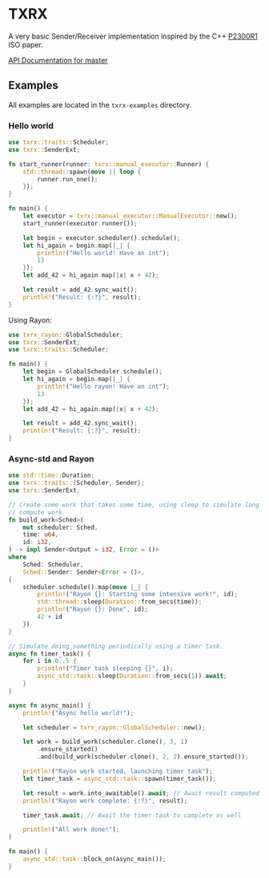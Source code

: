 # TXRX

A very basic Sender/Receiver implementation inspired by the C++ [P2300R1]
ISO paper.

[API Documentation for master](file:///home/andreas/programming/rust/txrx/target/doc/txrx/index.html)

[P2300R1]: http://www.open-std.org/jtc1/sc22/wg21/docs/papers/2021/p2300r1.html

## Examples

All examples are located in the `txrx-examples` directory.

### Hello world

```rust
use txrx::traits::Scheduler;
use txrx::SenderExt;

fn start_runner(runner: txrx::manual_executor::Runner) {
    std::thread::spawn(move || loop {
        runner.run_one();
    });
}

fn main() {
    let executor = txrx::manual_executor::ManualExecutor::new();
    start_runner(executor.runner());

    let begin = executor.scheduler().schedule();
    let hi_again = begin.map(|_| {
        println!("Hello world! Have an int");
        13
    });
    let add_42 = hi_again.map(|x| x + 42);

    let result = add_42.sync_wait();
    println!("Result: {:?}", result);
}
```

Using Rayon:

```rust
use txrx_rayon::GlobalScheduler;
use txrx::SenderExt;
use txrx::traits::Scheduler;

fn main() {
    let begin = GlobalScheduler.schedule();
    let hi_again = begin.map(|_| {
        println!("Hello rayon! Have an int");
        13
    });
    let add_42 = hi_again.map(|x| x + 42);

    let result = add_42.sync_wait();
    println!("Result: {:?}", result);
}
```

### Async-std and Rayon

```rust
use std::time::Duration;
use txrx::traits::{Scheduler, Sender};
use txrx::SenderExt;

// Create some work that takes some time, using sleep to simulate long-running
// compute work.
fn build_work<Sched>(
    mut scheduler: Sched,
    time: u64,
    id: i32,
) -> impl Sender<Output = i32, Error = ()>
where
    Sched: Scheduler,
    Sched::Sender: Sender<Error = ()>,
{
    scheduler.schedule().map(move |_| {
        println!("Rayon {}: Starting some intensive work!", id);
        std::thread::sleep(Duration::from_secs(time));
        println!("Rayon {}: Done", id);
        42 + id
    })
}

// Simulate doing something periodically using a timer task.
async fn timer_task() {
    for i in 0..5 {
        println!("Timer task sleeping {}", i);
        async_std::task::sleep(Duration::from_secs(1)).await;
    }
}

async fn async_main() {
    println!("Async hello world!");

    let scheduler = txrx_rayon::GlobalScheduler::new();

    let work = build_work(scheduler.clone(), 3, 1)
        .ensure_started()
        .and(build_work(scheduler.clone(), 2, 2).ensure_started());

    println!("Rayon work started, launching timer task");
    let timer_task = async_std::task::spawn(timer_task());

    let result = work.into_awaitable().await; // Await result computed on rayon global thread pool
    println!("Rayon work complete: {:?}", result);

    timer_task.await; // Await the timer task to complete as well

    println!("All work done!");
}

fn main() {
    async_std::task::block_on(async_main());
}
```
